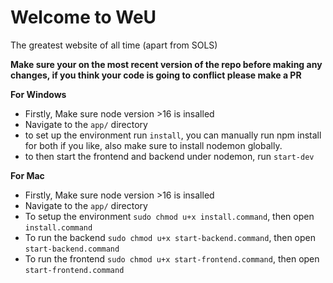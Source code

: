 # Welcome to WeU
The greatest website of all time (apart from SOLS)

**Make sure your on the most recent version of the repo before making any changes, if you think your code is going to conflict please make a PR**

**For Windows**
 - Firstly, Make sure node version >16 is insalled
 - Navigate to the `app/` directory
 - to set up the environment run `install`, you can manually run npm install for both if you like, also make sure to install nodemon globally.
 - to then start the frontend and backend under nodemon, run `start-dev`


**For Mac**
 - Firstly, Make sure node version >16 is insalled
 - Navigate to the `app/` directory
- To setup the environment `sudo chmod u+x install.command`, then open `install.command`
- To run the backend `sudo chmod u+x start-backend.command`, then open `start-backend.command`
- To run the frontend `sudo chmod u+x start-frontend.command`, then open `start-frontend.command`
